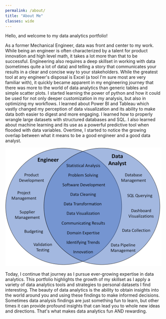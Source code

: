 ```yaml
---
permalink: /about/
title: "About Me"
classes: wide
---
```


Hello, and welcome to my data analytics portfolio!

As a former Mechanical Engineer, data was front and center to my work. While being an engineer is often characterized by a talent for product innovation and high level math, it takes a lot more than that to be successful. Engineering also requires a deep skillset in working with data (sometimes quite a lot of data) and telling a story that communicates your results in a clear and concise way to your stakeholders. While the greatest tool at any engineer's disposal is Excel (a tool I'm sure most are very familiar with), it quickly became apparent in my engineering journey that there was more to the world of data analytics than generic tables and simple scatter plots. I started learning the power of python and how it could be used for not only deeper customization in my analysis, but also in optimizing my workflows. I learned about Power BI and Tableau which vastly changed my perception of data visualization and its ability to make data both easier to digest and more engaging. I learned how to properly wrangle large datasets with structured databases and SQL. I also learned about machine learning and its use as a powerful predictive tool when flooded with data variables. Overtime, I started to notice the growing overlap between what it means to be a good engineer and a good data analyst.


![png](/assets/images/Venn_Diagram.png)


Today, I continue that journey as I pursue ever-growing expertise in data analytics. This portfolio highlights the growth of my skillset as I apply a variety of data analytics tools and strategies to personal datasets I find interesting. The beauty of data analytics is the ability to obtain insights into the world around you and using these findings to make informed decisions. Sometimes data analysis findings are just something fun to learn, but other times it can provide profound insights that can lead you to whole new ideas and directions. That's what makes data analytics fun AND rewarding.
